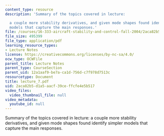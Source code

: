 ```yaml
---
content_type: resource
description: 'Summary of the topics covered in lecture:

  a couple more stability derivatives, and given mode shapes found identify simpler
  models that capture the main responses.'
file: /courses/16-333-aircraft-stability-and-control-fall-2004/2aca82b5d1a5aacf39ceffcfe4e5b517_lecture_7.pdf
file_size: 495399
file_type: application/pdf
learning_resource_types:
- Lecture Notes
license: https://creativecommons.org/licenses/by-nc-sa/4.0/
ocw_type: OCWFile
parent_title: Lecture Notes
parent_type: CourseSection
parent_uid: 12a1aaf9-be7a-ca1d-756d-c7f978d7513c
resourcetype: Document
title: lecture_7.pdf
uid: 2aca82b5-d1a5-aacf-39ce-ffcfe4e5b517
video_files:
  video_thumbnail_file: null
video_metadata:
  youtube_id: null
---
```

Summary of the topics covered in lecture:
a couple more stability derivatives, and given mode shapes found identify simpler models that capture the main responses.
